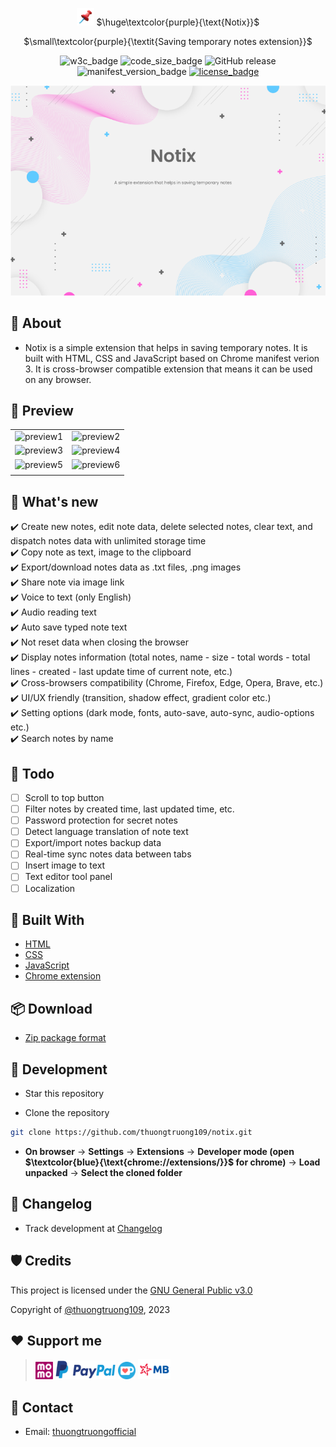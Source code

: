 <div align="center">

<img src="https://raw.githubusercontent.com/thuongtruong1009/notix/main/public/favicon.ico" width="28" height="28" /> $\huge\textcolor{purple}{\text{Notix}}$

$\small\textcolor{purple}{\textit{Saving temporary notes extension}}$

  <img src="https://img.shields.io/badge/w3c-validated-brightgreen" alt="w3c_badge" />
  <img src="https://img.shields.io/github/languages/code-size/thuongtruong1009/notix" alt="code_size_badge" />
  <img alt="GitHub release" src="https://img.shields.io/github/v/release/thuongtruong1009/notix?color=yellow">
  <img src="https://img.shields.io/badge/manifest-v3-pink" alt="manifest_version_badge" />
  <a href="LICENSE"><img src="https://img.shields.io/github/license/thuongtruong1009/notix" alt="license_badge" /></a>
  <!-- <a href="https://hits.dwyl.com/thuongtruong1009/notix" rel="nofollow"><img src="https://hits.dwyl.com/thuongtruong1009/notix.svg" alt="HitCount" style="max-width: 100%;"></a> -->

</div>

![Notix](public/banner.png)

## 📢 About

-   Notix is a simple extension that helps in saving temporary notes. It is built with HTML, CSS and JavaScript based on Chrome manifest verion 3. It is cross-browser compatible extension that means it can be used on any browser.

## 📸 Preview

|                                                              |                                                              |
| :----------------------------------------------------------: | :----------------------------------------------------------: |
| <img src="public/preview1.png" alt="preview1" width="400" /> | <img src="public/preview2.png" alt="preview2" width="400" /> |
| <img src="public/preview3.png" alt="preview3" width="400" /> | <img src="public/preview4.png" alt="preview4" width="400" /> |
| <img src="public/preview5.png" alt="preview5" width="400" /> | <img src="public/preview6.png" alt="preview6" width="400" /> |
|                                                              |                                                              |

## 🎉 What's new

✔️ Create new notes, edit note data, delete selected notes, clear text, and dispatch notes data with unlimited storage time <br/>
✔️ Copy note as text, image to the clipboard <br/>
✔️ Export/download notes data as .txt files, .png images <br/>
✔️ Share note via image link <br/>
✔️ Voice to text (only English) <br/>
✔️ Audio reading text <br/>
✔️ Auto save typed note text <br/>
✔️ Not reset data when closing the browser <br/>
✔️ Display notes information (total notes, name - size - total words - total lines - created - last update time of current note, etc.) <br/>
✔️ Cross-browsers compatibility (Chrome, Firefox, Edge, Opera, Brave, etc.) <br/>
✔️ UI/UX friendly (transition, shadow effect, gradient color etc.) <br/>
✔️ Setting options (dark mode, fonts, auto-save, auto-sync, audio-options etc.) <br/>
✔️ Search notes by name <br/>

## 🎯 Todo

-   [ ] Scroll to top button
-   [ ] Filter notes by created time, last updated time, etc.
-   [ ] Password protection for secret notes
-   [ ] Detect language translation of note text
-   [ ] Export/import notes backup data
-   [ ] Real-time sync notes data between tabs
-   [ ] Insert image to text
-   [ ] Text editor tool panel
-   [ ] Localization

## 🧩 Built With

-   [HTML](https://www.w3schools.com/html/)
-   [CSS](https://www.w3schools.com/css/)
-   [JavaScript](https://www.w3schools.com/js/)
-   [Chrome extension](https://developer.chrome.com)

<!-- ## 📚 Documentation

## 📝 Usage -->

## 📦 Download

-   [Zip package format](https://thuongtruong109.github.io/notix/notix.zip)

## 🔨 Development

-   Star this repository

-   Clone the repository

```bash
git clone https://github.com/thuongtruong109/notix.git
```

-   **On browser** -> **Settings** -> **Extensions** -> **Developer mode (open $\textcolor{blue}{\text{chrome://extensions/}}$ for chrome)** -> **Load unpacked** -> **Select the cloned folder**

## 📄 Changelog

-   Track development at [Changelog](https://thuongtruong1009.github.io/notix/changelog.html)

## 🛡️ Credits

This project is licensed under the [GNU General Public v3.0](LICENSE)

Copyright of [@thuongtruong109](https://github.com/thuongtruong109), 2023

## ❤️ Support me

> <a href="https://nhantien.momo.vn/0917085937"><img height="28" src="https://raw.githubusercontent.com/thuongtruong1009/notix/main/public/momo.svg"></a> <a href="https://www.paypal.me/thuongtruong1009"><img height="30" src="https://raw.githubusercontent.com/thuongtruong1009/notix/main/public/paypal.svg"></a> <a href='https://ko-fi.com/thuongtruong1009'><img height='26' style='border:0px;height:28px;color:blue' src='https://raw.githubusercontent.com/thuongtruong1009/notix/main/public/kofi.svg' border='0' alt='Buy Me a Coffee at ko-fi.com' /></a> <a href="public/mb_qr.jpg"><img height="32" src="https://raw.githubusercontent.com/thuongtruong1009/notix/main/public/mbbank.svg"></a>

## 📧 Contact

-   Email: [thuongtruongofficial](mailto:thuongtruongofficial)
